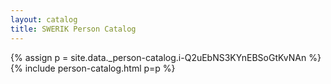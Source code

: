 ```yaml
---
layout: catalog
title: SWERIK Person Catalog
---
```

{% assign p = site.data._person-catalog.i-Q2uEbNS3KYnEBSoGtKvNAn %}
{% include person-catalog.html p=p %}

